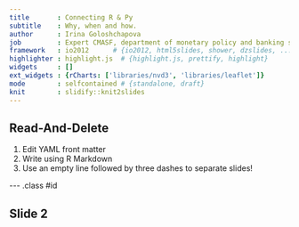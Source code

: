 ```yaml
---
title       : Connecting R & Py
subtitle    : Why, when and how.
author      : Irina Goloshchapova
job         : Expert CMASF, department of monetary policy and banking system analysis 
framework   : io2012      # {io2012, html5slides, shower, dzslides, ...}
highlighter : highlight.js  # {highlight.js, prettify, highlight}
widgets     : []    
ext_widgets : {rCharts: ['libraries/nvd3', 'libraries/leaflet']}
mode        : selfcontained # {standalone, draft}
knit        : slidify::knit2slides
---
```


## Read-And-Delete

1. Edit YAML front matter
2. Write using R Markdown
3. Use an empty line followed by three dashes to separate slides!

--- .class #id 

## Slide 2




